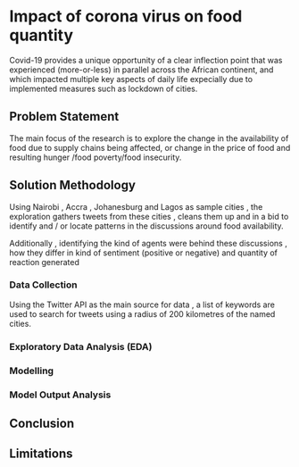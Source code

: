 # Impact of corona virus on food quantity

Covid-19 provides a unique opportunity of a clear inflection point that was experienced (more-or-less) in parallel across the African continent, and which impacted multiple key aspects of daily life expecially due to implemented measures such as lockdown of cities.


## Problem Statement

The main focus of the research is to explore the change in the availability of food  due to supply chains being affected, or change in the price of food and resulting hunger /food poverty/food insecurity. 

## Solution Methodology

Using Nairobi , Accra , Johanesburg and Lagos as sample cities , the exploration gathers tweets from these cities , cleans them up and in a bid to identify and / or locate patterns in the discussions around food availability.

Additionally , identifying the kind of agents were behind these discussions , how they differ in kind of sentiment (positive or negative) and quantity of reaction generated

### Data Collection 

Using the Twitter API as the main source for data , a list of keywords are used to search for tweets using a radius of 200 kilometres of the named cities.


### Exploratory Data Analysis (EDA)

### Modelling

### Model Output Analysis 

## Conclusion 

## Limitations

